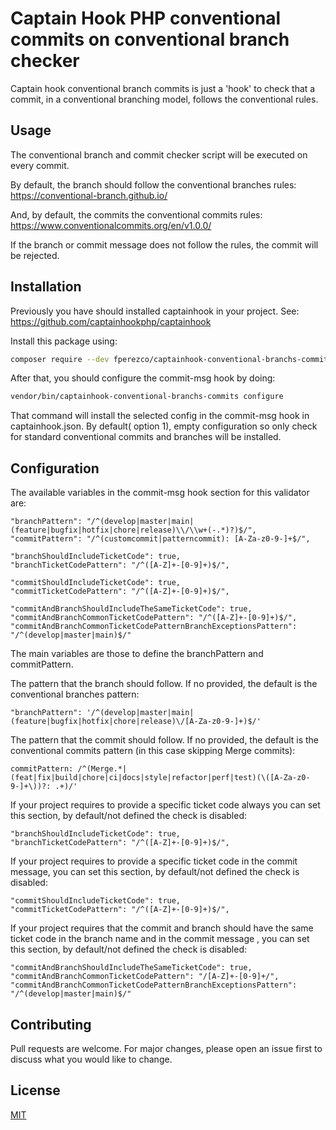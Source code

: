 # Captain Hook PHP conventional commits on conventional branch checker

Captain hook conventional branch commits is just a 'hook' to check that a commit, in a conventional branching model, follows the conventional rules.

## Usage

The conventional branch and commit checker script will be executed on every commit.

By default, the branch should follow the conventional branches rules: https://conventional-branch.github.io/

And, by default, the commits the conventional commits rules: https://www.conventionalcommits.org/en/v1.0.0/

If the branch or commit message does not follow the rules, the commit will be rejected.

## Installation

Previously you have should installed captainhook in your project. See: https://github.com/captainhookphp/captainhook

Install this package using:

```bash
composer require --dev fperezco/captainhook-conventional-branchs-commits
```

After that, you should configure the commit-msg hook by doing:

```bash
vendor/bin/captainhook-conventional-branchs-commits configure
```

That command will install the selected config in the commit-msg hook in captainhook.json.
By default( option 1), empty configuration so only check for standard conventional commits and branches will be installed.

## Configuration

The available variables in the commit-msg hook section for this validator are:

                
    "branchPattern": "/^(develop|master|main|(feature|bugfix|hotfix|chore|release)\\/\\w+(-.*)?)$/",
    "commitPattern": "/^(customcommit|patterncommit): [A-Za-z0-9-]+$/",

    "branchShouldIncludeTicketCode": true,
    "branchTicketCodePattern": "/^([A-Z]+-[0-9]+)$/",

    "commitShouldIncludeTicketCode": true,
    "commitTicketCodePattern": "/^([A-Z]+-[0-9]+)$/",

    "commitAndBranchShouldIncludeTheSameTicketCode": true,
    "commitAndBranchCommonTicketCodePattern": "/^([A-Z]+-[0-9]+)$/",
    "commitAndBranchCommonTicketCodePatternBranchExceptionsPattern": "/^(develop|master|main)$/"
                

The main variables are those to define the branchPattern and commitPattern.

The pattern that the branch should follow. If no provided, the default is the conventional branches pattern:
```
"branchPattern": '/^(develop|master|main|(feature|bugfix|hotfix|chore|release)\/[A-Za-z0-9-]+)$/'
```

The pattern that the commit should follow. If no provided, the default is the conventional commits pattern (in this case skipping Merge commits):
```
commitPattern: /^(Merge.*|(feat|fix|build|chore|ci|docs|style|refactor|perf|test)(\([A-Za-z0-9-]+\))?: .+)/'
```



If your project requires to provide a specific ticket code always you can set this section, by default/not defined the check is disabled:
```
"branchShouldIncludeTicketCode": true,
"branchTicketCodePattern": "/^([A-Z]+-[0-9]+)$/",
```

If your project requires to provide a specific ticket code in the commit message, you can set this section, by default/not defined the check is disabled:
```
"commitShouldIncludeTicketCode": true,
"commitTicketCodePattern": "/^([A-Z]+-[0-9]+)$/",
```

If your project requires that the commit and branch should have the same ticket code in the branch name and in the commit message , you can set this section, by default/not defined the check is disabled:
```
"commitAndBranchShouldIncludeTheSameTicketCode": true,
"commitAndBranchCommonTicketCodePattern": "/[A-Z]+-[0-9]+/",
"commitAndBranchCommonTicketCodePatternBranchExceptionsPattern": "/^(develop|master|main)$/"
```


## Contributing

Pull requests are welcome. For major changes, please open an issue first
to discuss what you would like to change.

## License

[MIT](https://choosealicense.com/licenses/mit/)